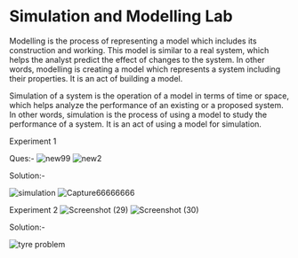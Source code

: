 # Simulation and Modelling Lab
Modelling is the process of representing a model which includes its construction and working. This model is similar to a real system, which helps the analyst predict the effect of changes to the system. In other words, modelling is creating a model which represents a system including their properties. It is an act of building a model.

Simulation of a system is the operation of a model in terms of time or space, which helps analyze the performance of an existing or a proposed system. In other words, simulation is the process of using a model to study the performance of a system. It is an act of using a model for simulation.

Experiment 1

Ques:-
![new99](https://user-images.githubusercontent.com/77485368/127199680-d778cb52-5284-444c-99d6-721a01429145.PNG)
![new2](https://user-images.githubusercontent.com/77485368/127199729-c1f17fa8-1716-4631-b6ed-52494022c42a.PNG)


Solution:-






![simulation](https://user-images.githubusercontent.com/77485368/127123789-79a6c565-d6f5-4c21-80ee-732543d22827.PNG)
![Capture66666666](https://user-images.githubusercontent.com/77485368/127123755-cb6c42f8-4766-46f7-b049-6766fafa670c.PNG)



Experiment 2
![Screenshot (29)](https://user-images.githubusercontent.com/77485368/127749535-1469b597-1a6b-442e-905a-3351d60bc4dc.png)
![Screenshot (30)](https://user-images.githubusercontent.com/77485368/127749537-762ba25e-1bea-4e16-b1ba-c9d9096018e7.png)



Solution:-

![tyre problem](https://user-images.githubusercontent.com/77485368/127749497-388360cd-d941-4b13-a05c-f9fef4f758ea.jpeg)





